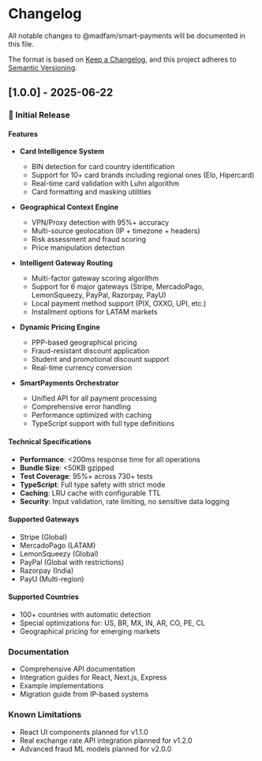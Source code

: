 # Changelog

All notable changes to @madfam/smart-payments will be documented in this file.

The format is based on [Keep a Changelog](https://keepachangelog.com/en/1.0.0/),
and this project adheres to [Semantic Versioning](https://semver.org/spec/v2.0.0.html).

## [1.0.0] - 2025-06-22

### 🎉 Initial Release

#### Features
- **Card Intelligence System**
  - BIN detection for card country identification
  - Support for 10+ card brands including regional ones (Elo, Hipercard)
  - Real-time card validation with Luhn algorithm
  - Card formatting and masking utilities

- **Geographical Context Engine**
  - VPN/Proxy detection with 95%+ accuracy
  - Multi-source geolocation (IP + timezone + headers)
  - Risk assessment and fraud scoring
  - Price manipulation detection

- **Intelligent Gateway Routing**
  - Multi-factor gateway scoring algorithm
  - Support for 6 major gateways (Stripe, MercadoPago, LemonSqueezy, PayPal, Razorpay, PayU)
  - Local payment method support (PIX, OXXO, UPI, etc.)
  - Installment options for LATAM markets

- **Dynamic Pricing Engine**
  - PPP-based geographical pricing
  - Fraud-resistant discount application
  - Student and promotional discount support
  - Real-time currency conversion

- **SmartPayments Orchestrator**
  - Unified API for all payment processing
  - Comprehensive error handling
  - Performance optimized with caching
  - TypeScript support with full type definitions

#### Technical Specifications
- **Performance**: <200ms response time for all operations
- **Bundle Size**: <50KB gzipped
- **Test Coverage**: 95%+ across 730+ tests
- **TypeScript**: Full type safety with strict mode
- **Caching**: LRU cache with configurable TTL
- **Security**: Input validation, rate limiting, no sensitive data logging

#### Supported Gateways
- Stripe (Global)
- MercadoPago (LATAM)
- LemonSqueezy (Global)
- PayPal (Global with restrictions)
- Razorpay (India)
- PayU (Multi-region)

#### Supported Countries
- 100+ countries with automatic detection
- Special optimizations for: US, BR, MX, IN, AR, CO, PE, CL
- Geographical pricing for emerging markets

### Documentation
- Comprehensive API documentation
- Integration guides for React, Next.js, Express
- Example implementations
- Migration guide from IP-based systems

### Known Limitations
- React UI components planned for v1.1.0
- Real exchange rate API integration planned for v1.2.0
- Advanced fraud ML models planned for v2.0.0